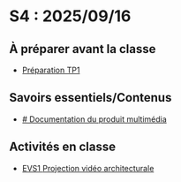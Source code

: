 # S4 : <!-- %: S4 -->2025/09/16<!-- %; -->

## À préparer avant la classe

* [Préparation TP1](../../04-evaluations/sommatives/01/)

## Savoirs essentiels/Contenus

* [ <!-- %: BLOC1_SAVOIR7  --># Documentation du produit multimédia<!-- %; -->](../../03-savoirs/01/07/README.md)

## Activités en classe

* [ EVS1 <!-- %: BLOC1 -->Projection vidéo architecturale<!-- %; -->](../../04-evaluations/sommatives/01/)


